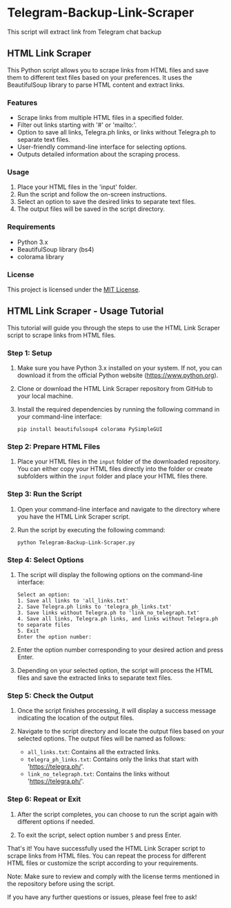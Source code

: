 # Telegram-Backup-Link-Scraper
This script will extract link from Telegram chat backup 

## HTML Link Scraper

This Python script allows you to scrape links from HTML files and save them to different text files based on your preferences. It uses the BeautifulSoup library to parse HTML content and extract links.

### Features

- Scrape links from multiple HTML files in a specified folder.
- Filter out links starting with '#' or 'mailto:'.
- Option to save all links, Telegra.ph links, or links without Telegra.ph to separate text files.
- User-friendly command-line interface for selecting options.
- Outputs detailed information about the scraping process.

### Usage

1. Place your HTML files in the 'input' folder.
2. Run the script and follow the on-screen instructions.
3. Select an option to save the desired links to separate text files.
4. The output files will be saved in the script directory.

### Requirements

- Python 3.x
- BeautifulSoup library (bs4)
- colorama library

### License

This project is licensed under the [MIT License](LICENSE).



## HTML Link Scraper - Usage Tutorial

This tutorial will guide you through the steps to use the HTML Link Scraper script to scrape links from HTML files.

### Step 1: Setup

1. Make sure you have Python 3.x installed on your system. If not, you can download it from the official Python website (https://www.python.org).

2. Clone or download the HTML Link Scraper repository from GitHub to your local machine.

3. Install the required dependencies by running the following command in your command-line interface:

   ```
   pip install beautifulsoup4 colorama PySimpleGUI
   ```

### Step 2: Prepare HTML Files

1. Place your HTML files in the `input` folder of the downloaded repository. You can either copy your HTML files directly into the folder or create subfolders within the `input` folder and place your HTML files there.

### Step 3: Run the Script

1. Open your command-line interface and navigate to the directory where you have the HTML Link Scraper script.

2. Run the script by executing the following command:

   ```
   python Telegram-Backup-Link-Scraper.py
   ```

### Step 4: Select Options

1. The script will display the following options on the command-line interface:

   ```
   Select an option:
   1. Save all links to 'all_links.txt'
   2. Save Telegra.ph links to 'telegra_ph_links.txt'
   3. Save links without Telegra.ph to 'link_no_telegraph.txt'
   4. Save all links, Telegra.ph links, and links without Telegra.ph to separate files
   5. Exit
   Enter the option number:
   ```

2. Enter the option number corresponding to your desired action and press Enter.

3. Depending on your selected option, the script will process the HTML files and save the extracted links to separate text files.

### Step 5: Check the Output

1. Once the script finishes processing, it will display a success message indicating the location of the output files.

2. Navigate to the script directory and locate the output files based on your selected options. The output files will be named as follows:

   - `all_links.txt`: Contains all the extracted links.
   - `telegra_ph_links.txt`: Contains only the links that start with 'https://telegra.ph/'.
   - `link_no_telegraph.txt`: Contains the links without 'https://telegra.ph/'.

### Step 6: Repeat or Exit

1. After the script completes, you can choose to run the script again with different options if needed.

2. To exit the script, select option number `5` and press Enter.

That's it! You have successfully used the HTML Link Scraper script to scrape links from HTML files. You can repeat the process for different HTML files or customize the script according to your requirements.

Note: Make sure to review and comply with the license terms mentioned in the repository before using the script.

If you have any further questions or issues, please feel free to ask!


